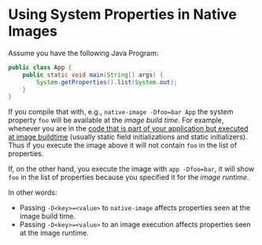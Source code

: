 # Using System Properties in Native Images

Assume you have the following Java Program:
```java
public class App {
    public static void main(String[] args) {
        System.getProperties().list(System.out);
    }
}
```
If you compile that with, e.g., `native-image -Dfoo=bar App` the system property `foo` will be available at the *image build time*.
For example, whenever you are in the [code that is part of your application but executed at image buildtime](http://www.graalvm.org/sdk/javadoc/org/graalvm/nativeimage/ImageInfo.html#inImageBuildtimeCode--) (usually static field initializations and static initializers).
Thus if you execute the image above it will not contain `foo` in the list of properties.

If, on the other hand, you execute the image with `app -Dfoo=bar`, it will show `foo` in the list of properties because you specified it for the *image runtime*.

In other words:
* Passing `-D<key>=<value>` to `native-image` affects properties seen at the image build time.
* Passing `-D<key>=<value>` to an image execution affects properties seen at the image runtime.
